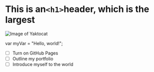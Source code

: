 # This is an`<h1>`header, which is the largest
![Image of Yaktocat](https://octodex.github.com/images/yaktocat.png)

var myVar = "Hello, world!";

- [ ] Turn on GitHub Pages
- [ ] Outline my portfolio
- [ ] Introduce myself to the world
